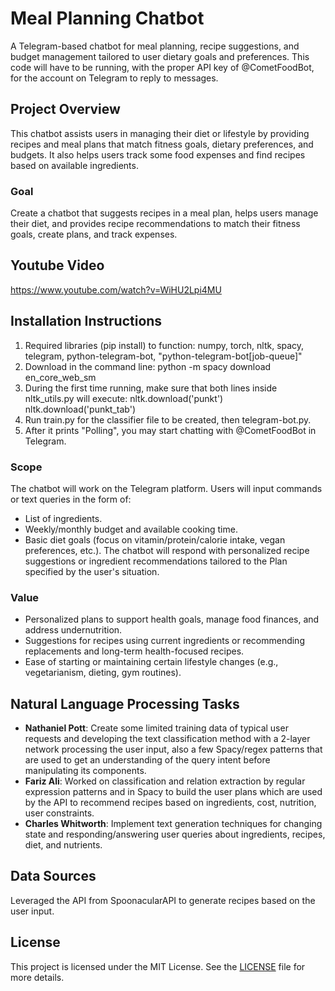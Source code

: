 # Meal Planning Chatbot

A Telegram-based chatbot for meal planning, recipe suggestions, and budget management tailored to user dietary goals and preferences. This code will have to be running, with the proper API key of @CometFoodBot, for the account on Telegram to reply to messages.

## Project Overview
This chatbot assists users in managing their diet or lifestyle by providing recipes and meal plans that match fitness goals, dietary preferences, and budgets. It also helps users track some food expenses and find recipes based on available ingredients.

### Goal
Create a chatbot that suggests recipes in a meal plan, helps users manage their diet, and provides recipe recommendations to match their fitness goals, create plans, and track expenses.

## Youtube Video
https://www.youtube.com/watch?v=WiHU2Lpi4MU

## Installation Instructions
1) Required libraries (pip install) to function:
numpy, torch,
nltk, spacy,
telegram, python-telegram-bot, "python-telegram-bot[job-queue]"
2) Download in the command line:
python -m spacy download en_core_web_sm
3) During the first time running, make sure that both lines inside nltk_utils.py will execute:
nltk.download('punkt')
nltk.download('punkt_tab')
4) Run train.py for the classifier file to be created, then telegram-bot.py.
5) After it prints "Polling", you may start chatting with @CometFoodBot in Telegram.

### Scope
The chatbot will work on the Telegram platform. Users will input commands or text queries in the form of:
- List of ingredients.
- Weekly/monthly budget and available cooking time.
- Basic diet goals (focus on vitamin/protein/calorie intake, vegan preferences, etc.).
The chatbot will respond with personalized recipe suggestions or ingredient recommendations tailored to the Plan specified by the user's situation.

### Value
- Personalized plans to support health goals, manage food finances, and address undernutrition.
- Suggestions for recipes using current ingredients or recommending replacements and long-term health-focused recipes.
- Ease of starting or maintaining certain lifestyle changes (e.g., vegetarianism, dieting, gym routines).

## Natural Language Processing Tasks
- **Nathaniel Pott**: Create some limited training data of typical user requests and developing the text classification method with a 2-layer network processing the user input, also a few Spacy/regex patterns that are used to get an understanding of the query intent before manipulating its components.
- **Fariz Ali**: Worked on classification and relation extraction by regular expression patterns and in Spacy to build the user plans which are used by the API to recommend recipes based on ingredients, cost, nutrition, user constraints.
- **Charles Whitworth**: Implement text generation techniques for changing state and responding/answering user queries about ingredients, recipes, diet, and nutrients.

## Data Sources
Leveraged the API from SpoonacularAPI to generate recipes based on the user input. 

## License
This project is licensed under the MIT License. See the [LICENSE](LICENSE) file for more details.
